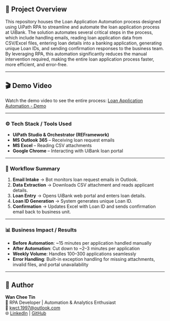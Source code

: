 ## 📖 Project Overview
This repository houses the Loan Application Automation process designed using UiPath RPA to streamline and automate the loan application process at UiBank. The solution automates several critical steps in the process, which include handling emails, reading loan application data from CSV/Excel files, entering loan details into a banking application, generating unique Loan IDs, and sending confirmation responses to the business team. By leveraging RPA, this automation significantly reduces the manual intervention required, making the entire loan application process faster, more efficient, and error-free.

---

## 🎬 Demo Video
Watch the demo video to see the entire process:
[Loan Application Automation - Demo](https://youtu.be/kOOTF1ZO3E0)

---

### ⚙️ Tech Stack / Tools Used  
- **UiPath Studio & Orchestrator (REFramework)**  
- **MS Outlook 365** – Receiving loan request emails  
- **MS Excel** – Reading CSV attachments  
- **Google Chrome** – Interacting with UiBank loan portal

---

### 🔄 Workflow Summary  
1. **Email Intake** → Bot monitors loan request emails in Outlook.  
2. **Data Extraction** → Downloads CSV attachment and reads applicant details.  
3. **Loan Entry** → Opens UiBank web portal and enters loan details.  
4. **Loan ID Generation** → System generates unique Loan ID.  
5. **Confirmation** → Updates Excel with Loan ID and sends confirmation email back to business unit.  

---

### 📊 Business Impact / Results  
- **Before Automation**: ~15 minutes per application handled manually 
- **After Automation**: Cut down to ~2–3 minutes per application  
- **Weekly Volume**: Handles 100–300 applications seamlessly  
- **Error Handling**: Built-in exception handling for missing attachments, invalid files, and portal unavailability  

---

## 👤 Author  
**Wan Chee Tin**  
💼 RPA Developer | Automation & Analytics Enthusiast  
📧 [kwct.1997@outlook.com](mailto:kwct.1997@outlook.com)  
🌐 [LinkedIn](https://linkedin.com/) | [GitHub](https://github.com/)  

